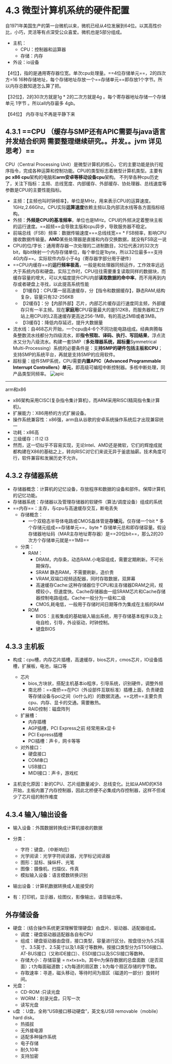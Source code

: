 # 4.3 微型计算机系统的硬件配置

自1971年美国生产的第一台微机以来，微机已经从4位发展到64位。以其高性价比，小巧，灵活等有点深受公众喜爱。微机也是5部分组成。

* 主机：
  * CPU：控制器和运算器
  * 存储：内存
* 外设：io设备

【4位】，指的是通用寄存器位宽。单次cpu处理量。==4位存储单元==，2的四次方=16 16种存储地址，每个存储地址存放一个==存储单元==即存放1个字节。所以内存总数知道怎么算了把。

【32位】，2的30次方就是1g * 2的二次方就是4g 。每个寄存器地址存储一个存储单元 1字节 。所以all内存最多 4gb。

【64位】 内存寻址不再是平静下来


## 4.3.1 ==CPU （缓存与SMP还有APIC需要与java语言并发结合织网 需要整理继续研究。。并发。。jvm 详见思考）==

CPU（Central Processing Unit）是微型计算机的核心，它的主要功能是执行程序指令，完成各种运算和控制功能。CPU的类型标志着微型计算机类型。主要有**pc x86 cpu**架构的电脑和**arm安卓等移动设备cpu**架构。
不列举各种cpu历史了，关注下指标：主频、总线宽度、内部缓存、外部缓存、协处理器、总线速度等参数是CPU的主要性能指标。
  * 主频：【主频也叫时钟频率】，单位是MHz，用来表示CPU的运算速度。  1GHz,2.66Ghz。CPU实际**运算速度**依赖主频以及内部流水线等各方面指标结构。
  * 外频：**外频是CPU的基准频率**，单位也是MHz。CPU的外频决定着整块主板的运行速度。==超频==会导致主版和cpu异步，导致服务器不稳定。
  * 前端总线（FSB）频率：数据传输速度===总线线宽== * FSB频率，影响CPU接收数据传输量。**AMD**某些处理器是直接和内存交换数据，就没有FSB这一说
  * CPU的位/字长：通用寄存器一次处理的二进制数目，32位代表2的32次方bit，每bit映射一个内存存储单位，每个单位是1byte，所以32位最多==支持4G内存==。实际软件内存小于4g（寄存器字部分用于硬件）
  * ==CPU内缓存==的**运行频率极高**，一般是和处理器同频运作，工作效率远远大于系统内存和硬盘。实际工作时，CPU往往需要重复读取同样的数据块，而缓存容量的增大，可以大幅度提升CPU内部**读取数据的命中率**，而不用再到内存或者硬盘上寻找，以此提高系统性能
    *  【l1缓存】：CPU第一层高速缓存，分【指令和数据缓存】，静态RAM,结构复杂，容量只有32-256KB
    * 【l2缓存】：分【内部外部】芯片，内部芯片缓存运行速度同主频，外部缓存只有一半主频。现在**家庭用**CPU容量最大的是512KB，而服务器和工作站上用CPU的L2高速缓存更高达256-1MB，有的高达2MB或者3MB。
    * 【l3缓存】：降低内存延迟，提升大数据量
  * 流水线：自468芯片开始，一个cpu由4-6个不同功能电路组成。经典奔腾每条整数流水线都分为四级流水，即**指令预取、译码、执行、写回结果**，浮点流水又分为八级流水。构建一套SMP（**多处理器系统，超标量**Symmetrical Multi-Processing）系统的必要条件是：支**持SMP的硬件包括主板和CPU**；支持SMP的系统平台，再就是支持SMP的应用软件。
  * 超标量：组件SMP系统，CPU需要**内置APIC（Advanced Programmable Interrupt Controllers）单元**，即高级可编程中断控制器。多核中断处理，同产品类型同频率。
![apic]($resource/apic.png)
----
arm和x86
* x86架构采用CISC(复杂指令集计算机)，而ARM采用RISC(精简指令集计算机)。
* 扩展能力：X86用桥的方式扩展设备。
* 操作系统兼容性：x86强，arm自从谷歌的安卓系统操作系统后才出现兼容统一
* 功耗：x86高
* 三级缓存：l1 l2 l3
* 然而，这一切似乎不容易实现，无论Intel、AMD还是微软，它们的辉煌成就都构建在X86的基础之上，转向RISC对它们来说无异于釜底抽薪。技术角度可行，软件兼容和发展历史不允许。

## 4.3.2 存储器系统

* 存储器概念：计算机的记忆设备，存放程序和数据的设备和部件。保障计算机的记忆功能。
* 存储器系统：存储器以及管理存储器的软硬件（算法/调度设备）组成的系统
* ==内存==：主存，与cpu与高速缓存交互，断电丢失
  * 存储概念：
       *  一个双稳态半导体电路或CMOS晶体管是**存储元**，仅存储一个bit
        * 多个存储元组成==存储单元==，byte
        * 存储单元总和即存储容量。假设存储器地址码（MAR主存地址寄存器）是==20位bit==，那么2的20次方个存储单元就是==1MB==
  * 分类：
    * RAM：
         *  DRAM，内存条，动态RAM.小电容组成，需要定期刷新。不可长期保存。
         * SRAM 静态RAM，不需要刷新，造价贵
         * VRAM,双端口视频适配器，同时存取数据，双屏幕
         * 高速缓存Cache:这种存储器位于CPU和主存储器DRAM之间，规模较小，但速度快。Cache存储器由一组SRAM芯片和Cache存储器控制电路组成。Cache一般分为一级和二级
         * CMOS,耗电低，一般用于存储时间日期等作为集成在主板的RAM
    * ROM
      * BIOS：主板集成的基础输入输出系统，用于存储基本程序以及上电自检，引导，外设驱动，时钟控制。
      * 键盘BIOS
## 4.3.3 主机板
* 构成：cpu槽，内存芯片插槽，高速缓存，bios芯片，cmos芯片，IO设备插槽，扩展板，电池，端口等
  * 芯片
    * bios,方块状，搭配主机基本io程序，引导系统，识别硬件，调整外频
    * 南北桥：==南侨==在PCI（外设部件互联标准）插槽上面，负责硬盘等存储设备与pci之间（io什么的）的数据流通。==北桥==主要负责cpu、内存、显卡的交通。需要散热。
    * RAID控制：磁盘阵列
  * 扩展槽：
    * 内存插槽
    * AGP插槽，PCI Express之前 经常用来x显卡
    * PCI Express插槽
    * PCI插槽：声卡，网卡等等
  * 对外接口：
    * 硬盘接口
    * COM串口
    * USB接口
    * MIDI接口：声卡，游戏杠
   
* 主机变化原因：新的CPU、芯片组数量减少、总线变化。比如从AMD的K58开始，主板内置了内存控制器，因此北桥便不必集成内存控制器，这样不但减少了芯片组的制作难度

## 4.3.4 输入/输出设备
* 输入设备：外围数据转换成计算机接收的数据
* 分类：
  * 字符：键盘，（中断响应）
  * 光学阅读：光学字符阅读器，光学标记阅读器
  * 图形：鼠标、操纵杆、光笔
  * 图像：摄像机、扫描仪、传真
  * 模拟输入设备：语言模数转换识别

* 输出设备：计算机数据转换成人能接受的
* 有：打印机，显示器，绘图仪，影像输出，语音输出等。

## 外存储设备
* 硬盘：（结合操作系统更深理解管理硬盘）由盘片、驱动器、适配器组成。
  * 调度：硬盘驱动器适配器各自有CPU
  *  组成：硬盘驱动器由盘径，接口类型，容量进行区分。按盘径分为5.25英寸、3.5英寸、2.5英寸以及1.8英寸等数种。按接口类型分为ST506接口、AT-BUS接口（又称IDE接口）、ESDI接口以及SCSI接口等数种。
  * 存储大小：存储容量 = n×t×s×b。其中n为保存数据的总盘面数（是否双面）；t为每面磁道数；s为每道的扇区数；b为每个扇区存储的字节数。
  * 存取速率：寻道，磁头移动，等待时间为扇区（磁道的一部分）旋转时间。
* 光盘：
  * CD-ROM :只读光盘
  * WORM：刻录光盘，只写一次
  * 读写光盘
* u盘 ：U盘，全称“USB接口移动硬盘”，英文名USB removable（mobile）hard disk。
  * 热插拔
  * 无外接电源
  * 适配多种操作系统
  * 电子存储
  * 耐久10年
  * 支持加密 



